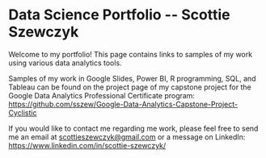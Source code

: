 # Data Science Portfolio -- Scottie Szewczyk


Welcome to my portfolio! This page contains links to samples of my work using various data analytics tools.

Samples of my work in Google Slides, Power BI, R programming, SQL, and Tableau can be found on the project page of my capstone
project for the Google Data Analytics Professional Certificate program: https://github.com/sszew/Google-Data-Analytics-Capstone-Project-Cyclistic



If you would like to contact me regarding me work, please feel free to send me an email at scottieszewczyk@gmail.com
or a message on LinkedIn: https://www.linkedin.com/in/scottie-szewczyk/


